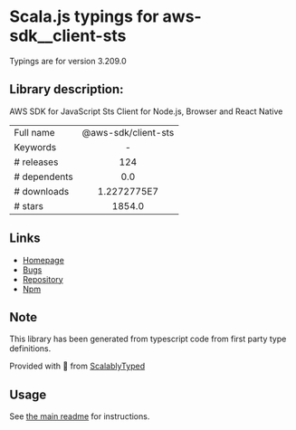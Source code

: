 
# Scala.js typings for aws-sdk__client-sts

Typings are for version 3.209.0

## Library description:
AWS SDK for JavaScript Sts Client for Node.js, Browser and React Native

|                    |                 |
| ------------------ | :-------------: |
| Full name          | @aws-sdk/client-sts |
| Keywords           | - |
| # releases         | 124 |
| # dependents       | 0.0 |
| # downloads        | 1.2272775E7 |
| # stars            | 1854.0 |

## Links
- [Homepage](https://github.com/aws/aws-sdk-js-v3/tree/main/clients/client-sts)
- [Bugs](https://github.com/aws/aws-sdk-js-v3/issues)
- [Repository](https://github.com/aws/aws-sdk-js-v3)
- [Npm](https://www.npmjs.com/package/%40aws-sdk%2Fclient-sts)
    


## Note
This library has been generated from typescript code from first party type definitions.

Provided with :purple_heart: from [ScalablyTyped](https://github.com/oyvindberg/ScalablyTyped)

## Usage
See [the main readme](../../readme.md) for instructions.


